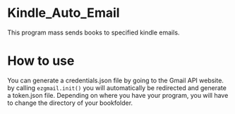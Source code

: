 # Kindle_Auto_Email
This program mass sends books to specified kindle emails.

# How to use
You can generate a credentials.json file by going to the Gmail API website. by calling `ezgmail.init()` you will automatically be redirected and generate a token.json file.
Depending on where you have your program, you will have to change the directory of your bookfolder.
